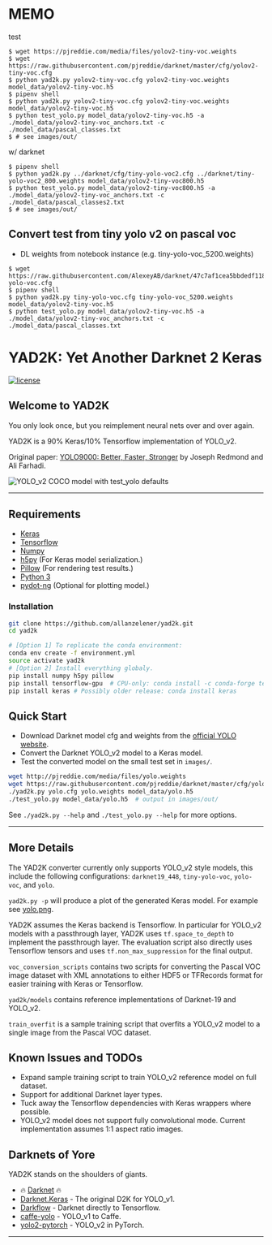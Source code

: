 # MEMO

test

```
$ wget https://pjreddie.com/media/files/yolov2-tiny-voc.weights
$ wget https://raw.githubusercontent.com/pjreddie/darknet/master/cfg/yolov2-tiny-voc.cfg
$ python yad2k.py yolov2-tiny-voc.cfg yolov2-tiny-voc.weights model_data/yolov2-tiny-voc.h5
$ pipenv shell
$ python yad2k.py yolov2-tiny-voc.cfg yolov2-tiny-voc.weights model_data/yolov2-tiny-voc.h5
$ python test_yolo.py model_data/yolov2-tiny-voc.h5 -a ./model_data/yolov2-tiny-voc_anchors.txt -c ./model_data/pascal_classes.txt
$ # see images/out/
```

w/ darknet

```
$ pipenv shell
$ python yad2k.py ../darknet/cfg/tiny-yolo-voc2.cfg ../darknet/tiny-yolo-voc2_800.weights model_data/yolov2-tiny-voc800.h5
$ python test_yolo.py model_data/yolov2-tiny-voc800.h5 -a ./model_data/yolov2-tiny-voc_anchors.txt -c ./model_data/pascal_classes2.txt
$ # see images/out/
```

## Convert test from tiny yolo v2 on pascal voc

- DL weights from notebook instance (e.g. tiny-yolo-voc_5200.weights)

```
$ wget https://raw.githubusercontent.com/AlexeyAB/darknet/47c7af1cea5bbdedf1184963355e6418cb8b1b4f/cfg/tiny-yolo-voc.cfg
$ pipenv shell
$ python yad2k.py tiny-yolo-voc.cfg tiny-yolo-voc_5200.weights model_data/yolov2-tiny-voc.h5
$ python test_yolo.py model_data/yolov2-tiny-voc.h5 -a ./model_data/yolov2-tiny-voc_anchors.txt -c ./model_data/pascal_classes.txt
```


# YAD2K: Yet Another Darknet 2 Keras

[![license](https://img.shields.io/github/license/mashape/apistatus.svg)](LICENSE)

## Welcome to YAD2K

You only look once, but you reimplement neural nets over and over again.

YAD2K is a 90% Keras/10% Tensorflow implementation of YOLO_v2.

Original paper: [YOLO9000: Better, Faster, Stronger](https://arxiv.org/abs/1612.08242) by Joseph Redmond and Ali Farhadi.

![YOLO_v2 COCO model with test_yolo defaults](etc/dog_small.jpg)

--------------------------------------------------------------------------------

## Requirements

- [Keras](https://github.com/fchollet/keras)
- [Tensorflow](https://www.tensorflow.org/)
- [Numpy](http://www.numpy.org/)
- [h5py](http://www.h5py.org/) (For Keras model serialization.)
- [Pillow](https://pillow.readthedocs.io/) (For rendering test results.)
- [Python 3](https://www.python.org/)
- [pydot-ng](https://github.com/pydot/pydot-ng) (Optional for plotting model.)

### Installation
```bash
git clone https://github.com/allanzelener/yad2k.git
cd yad2k

# [Option 1] To replicate the conda environment:
conda env create -f environment.yml
source activate yad2k
# [Option 2] Install everything globaly.
pip install numpy h5py pillow
pip install tensorflow-gpu  # CPU-only: conda install -c conda-forge tensorflow
pip install keras # Possibly older release: conda install keras
```

## Quick Start

- Download Darknet model cfg and weights from the [official YOLO website](http://pjreddie.com/darknet/yolo/).
- Convert the Darknet YOLO_v2 model to a Keras model.
- Test the converted model on the small test set in `images/`.

```bash
wget http://pjreddie.com/media/files/yolo.weights
wget https://raw.githubusercontent.com/pjreddie/darknet/master/cfg/yolo.cfg
./yad2k.py yolo.cfg yolo.weights model_data/yolo.h5
./test_yolo.py model_data/yolo.h5  # output in images/out/
```

See `./yad2k.py --help` and `./test_yolo.py --help` for more options.

--------------------------------------------------------------------------------

## More Details

The YAD2K converter currently only supports YOLO_v2 style models, this include the following configurations: `darknet19_448`, `tiny-yolo-voc`, `yolo-voc`, and `yolo`.

`yad2k.py -p` will produce a plot of the generated Keras model. For example see [yolo.png](etc/yolo.png).

YAD2K assumes the Keras backend is Tensorflow. In particular for YOLO_v2 models with a passthrough layer, YAD2K uses `tf.space_to_depth` to implement the passthrough layer. The evaluation script also directly uses Tensorflow tensors and uses `tf.non_max_suppression` for the final output.

`voc_conversion_scripts` contains two scripts for converting the Pascal VOC image dataset with XML annotations to either HDF5 or TFRecords format for easier training with Keras or Tensorflow.

`yad2k/models` contains reference implementations of Darknet-19 and YOLO_v2.

`train_overfit` is a sample training script that overfits a YOLO_v2 model to a single image from the Pascal VOC dataset.

## Known Issues and TODOs

- Expand sample training script to train YOLO_v2 reference model on full dataset.
- Support for additional Darknet layer types.
- Tuck away the Tensorflow dependencies with Keras wrappers where possible.
- YOLO_v2 model does not support fully convolutional mode. Current implementation assumes 1:1 aspect ratio images.

## Darknets of Yore

YAD2K stands on the shoulders of giants.

- :fire: [Darknet](https://github.com/pjreddie/darknet) :fire:
- [Darknet.Keras](https://github.com/sunshineatnoon/Darknet.keras) - The original D2K for YOLO_v1.
- [Darkflow](https://github.com/thtrieu/darkflow) - Darknet directly to Tensorflow.
- [caffe-yolo](https://github.com/xingwangsfu/caffe-yolo) - YOLO_v1 to Caffe.
- [yolo2-pytorch](https://github.com/longcw/yolo2-pytorch) - YOLO_v2 in PyTorch.

--------------------------------------------------------------------------------
